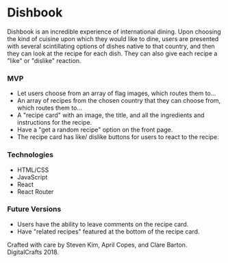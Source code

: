 <h1>Dishbook</h1>
<p>Dishbook is an incredible experience of international dining. Upon choosing the kind of cuisine upon which they would like to dine, users are presented with several scintillating options of dishes native to that country, and then they can look at the recipe for each dish. They can also give each recipe a "like" or "dislike" reaction.</p>

<h3>MVP</h3>
<ul>
    <li>Let users choose from an array of flag images, which routes them to...</li>
    <li>An array of recipes from the chosen country that they can choose from, which routes them to...</li>
    <li>A "recipe card" with an image, the title, and all the ingredients and instructions for the recipe.</li>
    <li>Have a "get a random recipe" option on the front page.</li>
    <li>The recipe card has like/ dislike buttons for users to react to the recipe.</li>
</ul>

<h3>Technologies</h3>
<ul>
    <li>HTML/CSS</li>
    <li>JavaScript</li>
    <li>React</li>
    <li>React Router</li>
</ul>

<h3>Future Versions</h3>
<ul>
    <li>Users have the ability to leave comments on the recipe card.</li>
    <li>Have "related recipes" featured at the bottom of the recipe card.</li>
</ul>

Crafted with care by Steven Kim, April Copes, and Clare Barton.
DigitalCrafts 2018.
